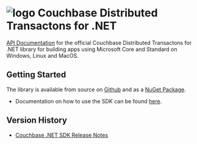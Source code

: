 # ![logo](~/shared/images/couchbase.png) Couchbase Distributed Transactons for .NET
[API Documentation](api/index.md) for the official Couchbase Distributed Transactons for .NET library for building apps using Microsoft Core and Standard on Windows, Linux and MacOS.

## Getting Started

The library is available from source on [Github](http://github.com/couchbase/couchbase-transactions-dotnet) and as a [NuGet Package](https://www.nuget.org/packages/Couchbase.Transactions/).
* Documentation on how to use the SDK can be found [here](https://www.couchbase.com/products/developer-sdk/dotnet).

## Version History
* [Couchbase .NET SDK Release Notes](https://docs.couchbase.com/dotnet-sdk/current/project-docs/distributed-transactions-dotnet-release-notes.html)

